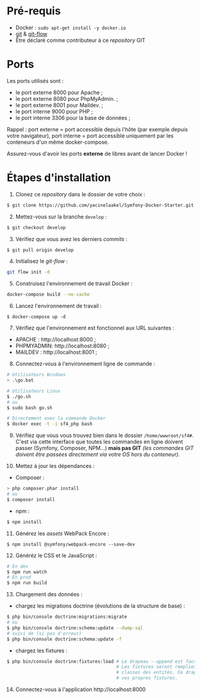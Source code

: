 # Pré-requis
- Docker : `sudo apt-get install -y docker.io`
- [git](https://git-scm.com/download/linux) & [git-flow](https://github.com/nvie/gitflow/wiki/Linux)
- Être déclaré comme contributeur à ce _repository_ GIT

# Ports
Les ports utilisés sont :
- le port externe 8000 pour Apache ;
- le port externe 8080 pour PhpMyAdmin. ;
- le port externe 8001 pour Maildev. ;
- le port interne 9000 pour PHP ;
- le port interne 3306 pour la base de données ;

Rappel : port externe = port accessible depuis l'hôte (par exemple depuis votre navigateur), port interne = port accessible uniquement par les conteneurs d'un même docker-compose. 

Assurez-vous d'avoir les ports **externe** de libres avant de lancer Docker !

# Étapes d'installation
1. Clonez ce _repository_ dans le dossier de votre choix :
```bash
$ git clone https://github.com/yacinelaakel/Symfony-Docker-Starter.git
```
2. Mettez-vous sur la branche `develop` :
```bash
$ git checkout develop
```
3. Vérifiez que vous avez les derniers _commits_ :
```bash
$ git pull origin develop
```
4. Initialisez le _git-flow_ :
```bash
git flow init -d
```
5. Construisez l'environnement de travail Docker :
```bash
docker-compose build --no-cache
```
6. Lancez l'environnement de travail :
```
$ docker-compose up -d
```
7. Vérifiez que l'environnement est fonctionnel aux URL suivantes :
  - APACHE : http://localhost:8000 ;
  - PHPMYADMIN: http://localhost:8080 ;
  - MAILDEV : http://localhost:8001 ;
8. Connectez-vous à l'environnement ligne de commande :
```bash
# Utilisateurs Windows
> .\go.bat

# Utilisateurs Linux
$ ./go.sh
# ou
$ sudo bash go.sh

# Directement avec la commande Docker
$ docker exec -t -i sf4_php bash
```
9. Vérifiez que vous vous trouvez bien dans le dossier `/home/wwwroot/sf4#`. C'est via cette interface que toutes les commandes en ligne doivent passer (Symfony, Composer, NPM...) **mais pas GIT** _(les commandes GIT doivent être passées directement via votre OS hors du conteneur)_.

10. Mettez à jour les dépendances :
  - Composer :
```bash
> php composer.phar install
# ou
$ composer install
```
  - npm :
```bash
$ npm install
```
11. Générez les _assets_ WebPack Encore :
```
$ npm install @symfony/webpack-encore --save-dev
```
12. Généréz le CSS et le JavaScript :
```bash
# En dev
$ npm run watch
# En prod
$ npm run build
```
13. Chargement des données :
  - chargez les migrations doctrine (évolutions de la structure de base) :
```bash
$ php bin/console doctrine:migrations:migrate
# ou
$ php bin/console doctrine:schema:update --dump-sql
# suivi de (si pas d'erreur)
$ php bin/console doctrine:schema:update -f
```
  - chargez les fixtures :
```bash
$ php bin/console doctrine:fixtures:load # Le drapeau --append est facultatif.
                                         # Les fixtures seront remplies au fur et mesure de la création des
                                         # classes des entités. Ce drapeau sera utile dès que vous créérez
                                         # vos propres fixtures.
```
14. Connectez-vous à l'application http://localhost:8000